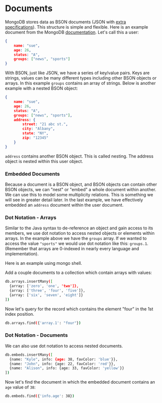 # Documents
MongoDB stores data as BSON documents (JSON with [extra specifications](https://bsonspec.org/)). This structure is simple and flexible. Here is an example document from the MongoDB [documentation](https://www.mongodb.com/docs/v7.0/core/document/). Let's call this a user:

```JSON
{
    name: "sue",
    age: 26,
    status: "A",
    groups: ["news", "sports"]
}
```

With BSON, just like JSON, we have a series of key/value pairs. Keys are strings, values can be many different types including other BSON objects or arrays. In this example `groups` contains an array of strings. Below is another example with a nested BSON object:

```JSON
{
    name: "sue",
    age: 26,
    status: "A",
    groups: ["news", "sports"],
    address: {
        street: "21 abc st.",
        city: "Albany",
        state: "NY",
        zip: "12345"
    }
}
```

`address` contains another BSON object. This is called nesting. The address object is nested within this user object.

### Embedded Documents
Because a document is a BSON object, and BSON objects can contain other BSON objects, we can "nest" or "embed" a whole document within another. We can use this to model some multiplicity relations. This is something we will see in greater detail later. In the last example, we have effectively embedded an `address` document within the user document.

### Dot Notation - Arrays
Similar to the Java syntax to de-reference an object and gain access to its members, we use dot notation to access nested objects or elements within arrays. In the example above we have the `groups` array. If we wanted to access the value `"sports"` we would use dot notation like this: `groups.1`. (Remember that arrays are 0-indexed in nearly every language and implementation).

Here is an example using mongo shell.

Add a couple documents to a collection which contain arrays with values:
```sh
db.arrays.insertMany([
  {array: ['zero', 'one', 'two']},
  {array: ['three', 'four', 'five']},
  {array: ['six', 'seven', 'eight']}
])
```
Now let's query for the record which contains the element "four" in the 1st index position.

```sh
db.arrays.find({'array.1': "four"})
```

### Dot Notation - Documents
We can also use dot notation to access nested documents. 

```sh
db.embeds.insertMany([
  {name: "Kyle", info: {age: 38, favColor: 'blue'}},
  {name: "John", info: {age: 22, favColor: 'red'}},
  {name: "Alison", info: {age: 33, favColor: 'yellow'}}
])
```

Now let's find the document in which the embedded document contains an `age` value of `38`:
```sh
db.embeds.find({'info.age': 38})
```